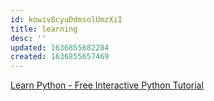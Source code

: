 ```yaml
---
id: kowiv8cyuDdmsolUmzXiI
title: learning
desc: ''
updated: 1636855682284
created: 1636855657469
---
```


[Learn Python - Free Interactive Python Tutorial](https://www.learnpython.org/)